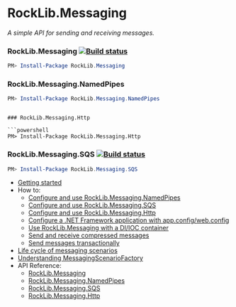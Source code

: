 # RockLib.Messaging

*A simple API for sending and receiving messages.*

### RockLib.Messaging [![Build status](https://ci.appveyor.com/api/projects/status/wuoo2f6bdct92ekf?svg=true)](https://ci.appveyor.com/project/bfriesen/rocklib-messaging)

```powershell
PM> Install-Package RockLib.Messaging
```

### RockLib.Messaging.NamedPipes

```powershell
PM> Install-Package RockLib.Messaging.NamedPipes
```
```

### RockLib.Messaging.Http

```powershell
PM> Install-Package RockLib.Messaging.Http
```

### RockLib.Messaging.SQS [![Build status](https://ci.appveyor.com/api/projects/status/lamk2f940oy95077?svg=true)](https://ci.appveyor.com/project/bfriesen/rocklib-messaging-60vs9)

```powershell
PM> Install-Package RockLib.Messaging.SQS
```

- [Getting started](docs/GettingStarted.md)
- How to:
  - [Configure and use RockLib.Messaging.NamedPipes](docs/NamedPipes.md)
  - [Configure and use RockLib.Messaging.SQS](docs/SQS.md)
  - [Configure and use RockLib.Messaging.Http](docs/Http.md)
  - [Configure a .NET Framework application with app.config/web.config](docs/NetFramework.md)
  - [Use RockLib.Messaging with a DI/IOC container](docs/DIContainer.md)
  - [Send and receive compressed messages](docs/Compressed.md)
  - [Send messages transactionally](docs/TransactionalSend.md)
- [Life cycle of messaging scenarios](docs/LifeCycle.md)
- [Understanding MessagingScenarioFactory](docs/MessagingScenarioFactory.md)
- API Reference:
  - [RockLib.Messaging](https://www.fuget.org/packages/RockLib.Messaging)
  - [RockLib.Messaging.NamedPipes](https://www.fuget.org/packages/RockLib.Messaging.NamedPipes)
  - [RockLib.Messaging.SQS](https://www.fuget.org/packages/RockLib.Messaging.SQS)
  - [RockLib.Messaging.Http](https://www.fuget.org/packages/RockLib.Messaging.Http)
